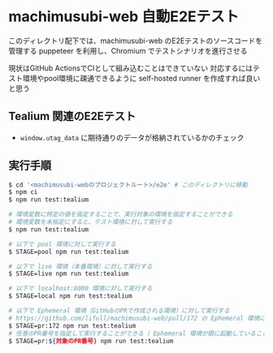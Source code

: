 # machimusubi-web 自動E2Eテスト

このディレクトリ配下では、machimusubi-web のE2Eテストのソースコードを管理する
puppeteer を利用し、Chromium でテストシナリオを進行させる

現状はGitHub ActionsでCIとして組み込むことはできていない
対応するにはテスト環境やpool環境に疎通できるように self-hosted runner を作成すれば良いと思う

## Tealium 関連のE2Eテスト

- `window.utag_data` に期待通りのデータが格納されているかのチェック

## 実行手順

```bash
$ cd '<machimusubi-webのプロジェクトルート>/e2e' # このディレクトリに移動
$ npm ci
$ npm run test:tealium

# 環境変数に特定の値を指定することで、実行対象の環境を指定することができる
# 環境変数を未指定にすると、テスト環境に対して実行する
$ npm run test:tealium

# 以下で pool 環境に対して実行する
$ STAGE=pool npm run test:tealium

# 以下で live 環境（本番環境）に対して実行する
$ STAGE=live npm run test:tealium

# 以下で localhost:8000 環境に対して実行する
$ STAGE=local npm run test:tealium

# 以下で Ephemeral 環境（GitHubのPRで作成される環境）に対して実行する
# https://github.com/lifull/machimusubi-web/pull/172 の Ephemeral 環境に対して実行する場合は↓
$ STAGE=pr:172 npm run test:tealium
# 任意のPR番号を指定して実行することができる（ Ephemeral 環境が既に起動していることが前提 ）
$ STAGE=pr:${対象のPR番号} npm run test:tealium
```
